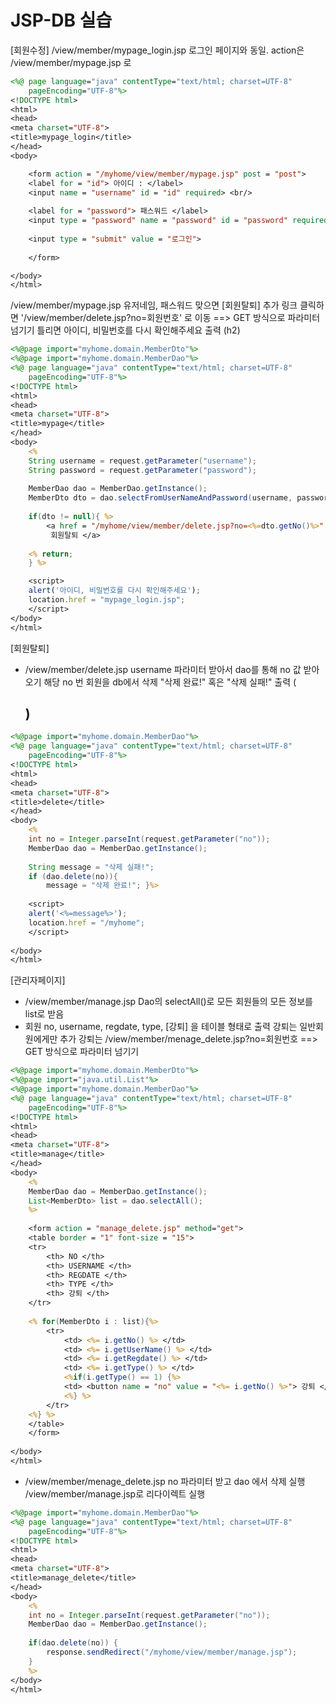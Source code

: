 # JSP-DB 실습

[회원수정]
/view/member/mypage_login.jsp 
 로그인 페이지와 동일. action은 /view/member/mypage.jsp 로 

```JSP
<%@ page language="java" contentType="text/html; charset=UTF-8"
    pageEncoding="UTF-8"%>
<!DOCTYPE html>
<html>
<head>
<meta charset="UTF-8">
<title>mypage_login</title>
</head>
<body>

	<form action = "/myhome/view/member/mypage.jsp" post = "post">
	<label for = "id"> 아이디 : </label>
	<input name = "username" id = "id" required> <br/>
	
	<label for = "password"> 패스워드 </label>
	<input type = "password" name = "password" id = "password" required> <br/>
	
	<input type = "submit" value = "로그인">
	
	</form>

</body>
</html>
```



/view/member/mypage.jsp 
유저네임, 패스워드 맞으면
 [회원탈퇴] <a> 추가
  링크 클릭하면 '/view/member/delete.jsp?no=회원번호' 로 이동
	==> GET 방식으로 파라미터 넘기기 
틀리면 
 아이디, 비밀번호를 다시 확인해주세요 출력 (h2)

```JSP
<%@page import="myhome.domain.MemberDto"%>
<%@page import="myhome.domain.MemberDao"%>
<%@ page language="java" contentType="text/html; charset=UTF-8"
    pageEncoding="UTF-8"%>
<!DOCTYPE html>
<html>
<head>
<meta charset="UTF-8">
<title>mypage</title>
</head>
<body>
	<%
	String username = request.getParameter("username");
	String password = request.getParameter("password");
	
	MemberDao dao = MemberDao.getInstance();
	MemberDto dto = dao.selectFromUserNameAndPassword(username, password);
	
	if(dto != null){ %>
		<a href = "/myhome/view/member/delete.jsp?no=<%=dto.getNo()%>" target = "_self">
		 회원탈퇴 </a>
		
	<% return;
	} %>

	<script>
	alert('아이디, 비밀번호를 다시 확인해주세요');
	location.href = "mypage_login.jsp";
	</script>
</body>
</html>
```



[회원탈퇴]

- /view/member/delete.jsp
  username 파라미터 받아서 dao를 통해 no 값 받아오기
  해당 no 번 회원을 db에서 삭제 
  "삭제 완료!" 혹은 "삭제 실패!" 출력 (<h2>)

```JSP
<%@page import="myhome.domain.MemberDao"%>
<%@ page language="java" contentType="text/html; charset=UTF-8"
    pageEncoding="UTF-8"%>
<!DOCTYPE html>
<html>
<head>
<meta charset="UTF-8">
<title>delete</title>
</head>
<body>
	<%
	int no = Integer.parseInt(request.getParameter("no"));
	MemberDao dao = MemberDao.getInstance();
	
	String message = "삭제 실패!";
	if (dao.delete(no)){
		message = "삭제 완료!"; }%>
	
	<script>
	alert('<%=message%>');
	location.href = "/myhome";
	</script>
	
</body>
</html>
```



[관리자페이지]

- /view/member/manage.jsp
  Dao의 selectAll()로 모든 회원들의 모든 정보를 list로 받음
- 회원 no, username, regdate, type, [강퇴] 을 테이블 형태로 출력
  강퇴는 일반회원에게만 추가
  강퇴는 /view/member/menage_delete.jsp?no=회원번호 
  ==> GET 방식으로 파라미터 넘기기 

```JSP
<%@page import="myhome.domain.MemberDto"%>
<%@page import="java.util.List"%>
<%@page import="myhome.domain.MemberDao"%>
<%@ page language="java" contentType="text/html; charset=UTF-8"
    pageEncoding="UTF-8"%>
<!DOCTYPE html>
<html>
<head>
<meta charset="UTF-8">
<title>manage</title>
</head>
<body>
	<%
	MemberDao dao = MemberDao.getInstance();
	List<MemberDto> list = dao.selectAll();
	%>
	
	<form action = "manage_delete.jsp" method="get">
	<table border = "1" font-size = "15">
	<tr>
		<th> NO </th>
		<th> USERNAME </th>
		<th> REGDATE </th>
		<th> TYPE </th>
		<th> 강퇴 </th>
	</tr>
	
	<% for(MemberDto i : list){%>
		<tr>
			<td> <%= i.getNo() %> </td>
			<td> <%= i.getUserName() %> </td>
			<td> <%= i.getRegdate() %> </td>
			<td> <%= i.getType() %> </td>
			<%if(i.getType() == 1) {%>
			<td> <button name = "no" value = "<%= i.getNo() %>"> 강퇴 </button>
			<%} %>
		</tr>
	<%} %>
	</table>
	</form>
	
</body>
</html>
```

- /view/member/menage_delete.jsp
  no 파라미터 받고 dao 에서 삭제 실행
  /view/member/manage.jsp로 리다이렉트 실행

```JSP
<%@page import="myhome.domain.MemberDao"%>
<%@ page language="java" contentType="text/html; charset=UTF-8"
    pageEncoding="UTF-8"%>
<!DOCTYPE html>
<html>
<head>
<meta charset="UTF-8">
<title>manage_delete</title>
</head>
<body>
	<%
	int no = Integer.parseInt(request.getParameter("no"));
	MemberDao dao = MemberDao.getInstance();
	
	if(dao.delete(no)) {
		response.sendRedirect("/myhome/view/member/manage.jsp");
	}
	%>
</body>
</html>
```

